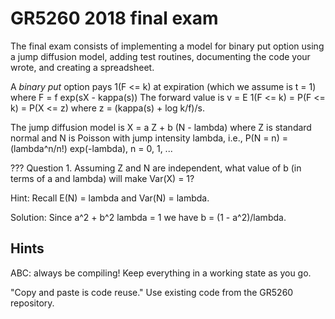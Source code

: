 # GR5260 2018 final exam

The final exam consists of implementing a model for binary put option using a jump diffusion model,
adding test routines, documenting the code your wrote, and creating a spreadsheet.

A _binary put_ option pays 1(F <= k) at expiration (which we assume is t = 1) where F = f exp(sX - kappa(s))
The forward value is v = E 1(F <= k) = P(F <= k) = P(X <= z) where z = (kappa(s) + log k/f)/s.

The jump diffusion model is X = a Z + b (N - lambda) where Z is standard normal and N is 
Poisson with jump intensity lambda, i.e., P(N = n) = (lambda^n/n!) exp(-lambda), n = 0, 1, ... 

 ??? Question 1. Assuming Z and N are independent, what value of b (in terms of a and lambda) will make Var(X) = 1?

Hint: Recall E(N) = lambda and Var(N) = lambda.

Solution: Since a^2 + b^2 lambda = 1 we have b = (1 - a^2)/lambda.

## Hints

ABC: always be compiling! Keep everything in a working state as you go.

"Copy and paste is code reuse." Use existing code from the GR5260 repository.
